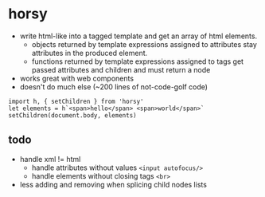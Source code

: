 # horsy

* write html-like into a tagged template and get an array of html elements. 
  * objects returned by template expressions assigned to attributes stay attributes in the produced element.
  * functions returned by template expressions assigned to tags get passed attributes and children and must return a node
* works great with web components
* doesn't do much else (~200 lines of not-code-golf code)

```
import h, { setChildren } from 'horsy'
let elements = h`<span>hello</span> <span>world</span>`
setChildren(document.body, elements)
```
## todo
* handle xml != html
  * handle attributes without values `<input autofocus/>`
  * handle elements without closing tags `<br>`
* less adding and removing when splicing child nodes lists